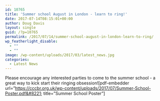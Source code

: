 ```yaml
---
id: 10765
title: 'Summer school August in London - learn to ring!'
date: 2017-07-14T08:15:01+00:00
author: Doug Davis
layout: single
guid: /?p=10765
permalink: /2017/07/14/summer-school-august-in-london-learn-to-ring/
wp_featherlight_disable:
  - ""
  - ""
image: /wp-content/uploads/2017/03/latest_news.jpg
categories:
  - Latest News
---
```

Please encourage any interested parties to come to the summer school - a great way to kick start their ringing obsession![pdf-embedder url=&#8221;https://cccbr.org.uk/wp-content/uploads/2017/07/Summer-School-Poster.pdf&#8221; title=&#8221;Summer School Poster&#8221;]
